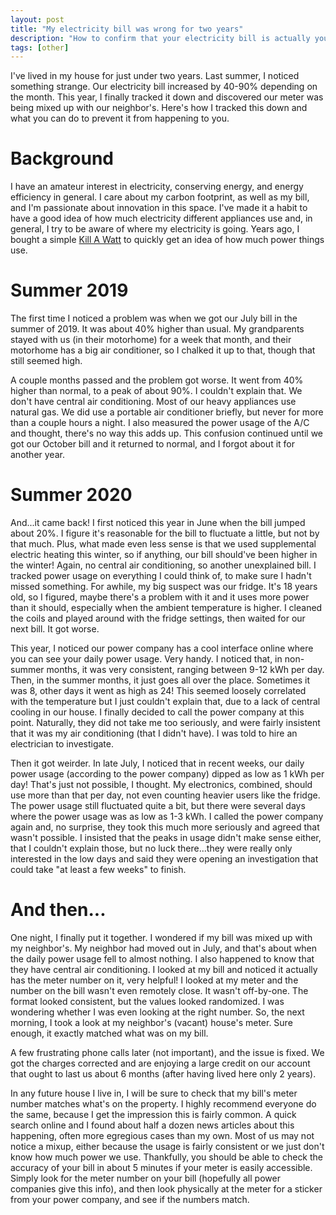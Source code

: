 ```yaml
---
layout: post
title: "My electricity bill was wrong for two years"
description: "How to confirm that your electricity bill is actually yours."
tags: [other]
---
```


I've lived in my house for just under two years. Last summer, I noticed something strange. Our electricity bill increased by 40-90% depending on the month. This year, I finally tracked it down and discovered our meter was being mixed up with our neighbor's. Here's how I tracked this down and what you can do to prevent it from happening to you.

# Background

I have an amateur interest in electricity, conserving energy, and energy efficiency in general. I care about my carbon footprint, as well as my bill, and I'm passionate about innovation in this space. I've made it a habit to have a good idea of how much electricity different appliances use and, in general, I try to be aware of where my electricity is going. Years ago, I bought a simple [Kill A Watt](https://en.wikipedia.org/wiki/Kill_A_Watt) to quickly get an idea of how much power things use.

# Summer 2019

The first time I noticed a problem was when we got our July bill in the summer of 2019. It was about 40% higher than usual. My grandparents stayed with us (in their motorhome) for a week that month, and their motorhome has a big air conditioner, so I chalked it up to that, though that still seemed high.

A couple months passed and the problem got worse. It went from 40% higher than normal, to a peak of about 90%. I couldn't explain that. We don't have central air conditioning. Most of our heavy appliances use natural gas. We did use a portable air conditioner briefly, but never for more than a couple hours a night. I also measured the power usage of the A/C and thought, there's no way this adds up. This confusion continued until we got our October bill and it returned to normal, and I forgot about it for another year.

# Summer 2020

And...it came back! I first noticed this year in June when the bill jumped about 20%. I figure it's reasonable for the bill to fluctuate a little, but not by that much. Plus, what made even less sense is that we used supplemental electric heating this winter, so if anything, our bill should've been higher in the winter! Again, no central air conditioning, so another unexplained bill. I tracked power usage on everything I could think of, to make sure I hadn't missed something. For awhile, my big suspect was our fridge. It's 18 years old, so I figured, maybe there's a problem with it and it uses more power than it should, especially when the ambient temperature is higher. I cleaned the coils and played around with the fridge settings, then waited for our next bill. It got worse.

This year, I noticed our power company has a cool interface online where you can see your daily power usage. Very handy. I noticed that, in non-summer months, it was very consistent, ranging between 9-12 kWh per day. Then, in the summer months, it just goes all over the place. Sometimes it was 8, other days it went as high as 24! This seemed loosely correlated with the temperature but I just couldn't explain that, due to a lack of central cooling in our house. I finally decided to call the power company at this point. Naturally, they did not take me too seriously, and were fairly insistent that it was my air conditioning (that I didn't have). I was told to hire an electrician to investigate.

Then it got weirder. In late July, I noticed that in recent weeks, our daily power usage (according to the power company) dipped as low as 1 kWh per day! That's just not possible, I thought. My electronics, combined, should use more than that per day, not even counting heavier users like the fridge. The power usage still fluctuated quite a bit, but there were several days where the power usage was as low as 1-3 kWh. I called the power company again and, no surprise, they took this much more seriously and agreed that wasn't possible. I insisted that the peaks in usage didn't make sense either, that I couldn't explain those, but no luck there...they were really only interested in the low days and said they were opening an investigation that could take "at least a few weeks" to finish.

# And then...

One night, I finally put it together. I wondered if my bill was mixed up with my neighbor's. My neighbor had moved out in July, and that's about when the daily power usage fell to almost nothing. I also happened to know that they have central air conditioning. I looked at my bill and noticed it actually has the meter number on it, very helpful! I looked at my meter and the number on the bill wasn't even remotely close. It wasn't off-by-one. The format looked consistent, but the values looked randomized. I was wondering whether I was even looking at the right number. So, the next morning, I took a look at my neighbor's (vacant) house's meter. Sure enough, it exactly matched what was on my bill.

A few frustrating phone calls later (not important), and the issue is fixed. We got the charges corrected and are enjoying a large credit on our account that ought to last us about 6 months (after having lived here only 2 years).

In any future house I live in, I will be sure to check that my bill's meter number matches what's on the property. I highly recommend everyone do the same, because I get the impression this is fairly common. A quick search online and I found about half a dozen news articles about this happening, often more egregious cases than my own. Most of us may not notice a mixup, either because the usage is fairly consistent or we just don't know how much power we use. Thankfully, you should be able to check the accuracy of your bill in about 5 minutes if your meter is easily accessible. Simply look for the meter number on your bill (hopefully all power companies give this info), and then look physically at the meter for a sticker from your power company, and see if the numbers match.

